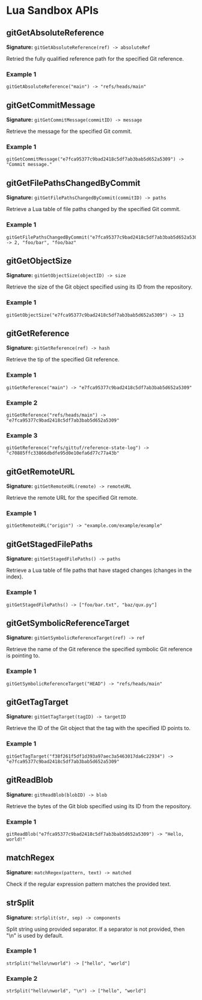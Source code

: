 # Lua Sandbox APIs

## gitGetAbsoluteReference

**Signature:** `gitGetAbsoluteReference(ref) -> absoluteRef`

Retried the fully qualified reference path for the specified Git reference.

### Example 1

```
gitGetAbsoluteReference("main") -> "refs/heads/main"
```

## gitGetCommitMessage

**Signature:** `gitGetCommitMessage(commitID) -> message`

Retrieve the message for the specified Git commit.

### Example 1

```
gitGetCommitMessage("e7fca95377c9bad2418c5df7ab3bab5d652a5309") -> "Commit message."
```

## gitGetFilePathsChangedByCommit

**Signature:** `gitGetFilePathsChangedByCommit(commitID) -> paths`

Retrieve a Lua table of file paths changed by the specified Git commit.

### Example 1

```
gitGetFilePathsChangedByCommit("e7fca95377c9bad2418c5df7ab3bab5d652a5309") -> 2, "foo/bar", "foo/baz"
```

## gitGetObjectSize

**Signature:** `gitGetObjectSize(objectID) -> size`

Retrieve the size of the Git object specified using its ID from the repository.

### Example 1

```
gitGetObjectSize("e7fca95377c9bad2418c5df7ab3bab5d652a5309") -> 13
```

## gitGetReference

**Signature:** `gitGetReference(ref) -> hash`

Retrieve the tip of the specified Git reference.

### Example 1

```
gitGetReference("main") -> "e7fca95377c9bad2418c5df7ab3bab5d652a5309"
```

### Example 2

```
gitGetReference("refs/heads/main") -> "e7fca95377c9bad2418c5df7ab3bab5d652a5309"
```

### Example 3

```
gitGetReference("refs/gittuf/reference-state-log") -> "c70885ffc33866dbdfe95d0e10efa6d77c77a43b"
```

## gitGetRemoteURL

**Signature:** `gitGetRemoteURL(remote) -> remoteURL`

Retrieve the remote URL for the specified Git remote.

### Example 1

```
gitGetRemoteURL("origin") -> "example.com/example/example"
```

## gitGetStagedFilePaths

**Signature:** `gitGetStagedFilePaths() -> paths`

Retrieve a Lua table of file paths that have staged changes (changes in the index).

### Example 1

```
gitGetStagedFilePaths() -> ["foo/bar.txt", "baz/qux.py"]
```

## gitGetSymbolicReferenceTarget

**Signature:** `gitGetSymbolicReferenceTarget(ref) -> ref`

Retrieve the name of the Git reference the specified symbolic Git reference is pointing to.

### Example 1

```
gitGetSymbolicReferenceTarget("HEAD") -> "refs/heads/main"
```

## gitGetTagTarget

**Signature:** `gitGetTagTarget(tagID) -> targetID`

Retrieve the ID of the Git object that the tag with the specified ID points to.

### Example 1

```
gitGetTagTarget("f38f261f5df1d393a97aec3a5463017da6c22934") ->  "e7fca95377c9bad2418c5df7ab3bab5d652a5309"
```

## gitReadBlob

**Signature:** `gitReadBlob(blobID) -> blob`

Retrieve the bytes of the Git blob specified using its ID from the repository.

### Example 1

```
gitReadBlob("e7fca95377c9bad2418c5df7ab3bab5d652a5309") -> "Hello, world!"
```

## matchRegex

**Signature:** `matchRegex(pattern, text) -> matched`

Check if the regular expression pattern matches the provided text.

## strSplit

**Signature:** `strSplit(str, sep) -> components`

Split string using provided separator. If a separator is not provided, then "\n" is used by default.

### Example 1

```
strSplit("hello\nworld") -> ["hello", "world"]
```

### Example 2

```
strSplit("hello\nworld", "\n") -> ["hello", "world"]
```
